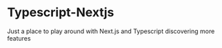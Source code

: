 # Typescript-Nextjs
Just a place to play around with Next.js and Typescript discovering more features
